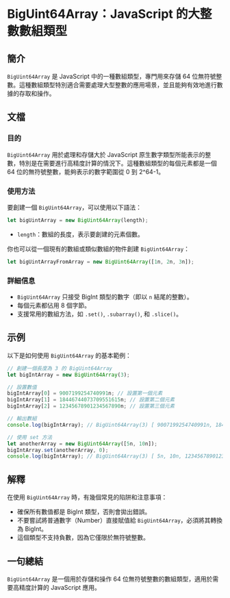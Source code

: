 <!--
Meta Description: # BigUint64Array：JavaScript 的大整數數組類型 ## 簡介 `BigUint64Array` 是 JavaScript 中的一種數組類型，專門用來存儲 64 位無符號整數。這種數組類型特別適合需要處理大型整數的應用場景，並且能夠有效地進行數據的存取和操作。 ## 文檔 ##...
Meta Keywords: biguint64array, javascript, bigintarray, let, new
-->

# BigUint64Array：JavaScript 的大整數數組類型

## 簡介
`BigUint64Array` 是 JavaScript 中的一種數組類型，專門用來存儲 64 位無符號整數。這種數組類型特別適合需要處理大型整數的應用場景，並且能夠有效地進行數據的存取和操作。

## 文檔
### 目的
`BigUint64Array` 用於處理和存儲大於 JavaScript 原生數字類型所能表示的整數，特別是在需要進行高精度計算的情況下。這種數組類型的每個元素都是一個 64 位的無符號整數，能夠表示的數字範圍從 0 到 2^64-1。

### 使用方法
要創建一個 `BigUint64Array`，可以使用以下語法：

```javascript
let bigUintArray = new BigUint64Array(length);
```

- `length`：數組的長度，表示要創建的元素個數。

你也可以從一個現有的數組或類似數組的物件創建 `BigUint64Array`：

```javascript
let bigUintArrayFromArray = new BigUint64Array([1n, 2n, 3n]);
```

### 詳細信息
- `BigUint64Array` 只接受 BigInt 類型的數字（即以 `n` 結尾的整數）。
- 每個元素都佔用 8 個字節。
- 支援常用的數組方法，如 `.set()`, `.subarray()`, 和 `.slice()`。

## 示例
以下是如何使用 `BigUint64Array` 的基本範例：

```javascript
// 創建一個長度為 3 的 BigUint64Array
let bigIntArray = new BigUint64Array(3);

// 設置數值
bigIntArray[0] = 9007199254740991n; // 設置第一個元素
bigIntArray[1] = 18446744073709551615n; // 設置第二個元素
bigIntArray[2] = 12345678901234567890n; // 設置第三個元素

// 輸出數組
console.log(bigIntArray); // BigUint64Array(3) [ 9007199254740991n, 18446744073709551615n, 12345678901234567890n ]

// 使用 set 方法
let anotherArray = new BigUint64Array([5n, 10n]);
bigIntArray.set(anotherArray, 0);
console.log(bigIntArray); // BigUint64Array(3) [ 5n, 10n, 12345678901234567890n ]
```

## 解釋
在使用 `BigUint64Array` 時，有幾個常見的陷阱和注意事項：
- 確保所有數值都是 BigInt 類型，否則會拋出錯誤。
- 不要嘗試將普通數字（Number）直接賦值給 `BigUint64Array`，必須將其轉換為 BigInt。
- 這個類型不支持負數，因為它僅限於無符號整數。

## 一句總結
`BigUint64Array` 是一個用於存儲和操作 64 位無符號整數的數組類型，適用於需要高精度計算的 JavaScript 應用。